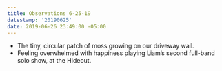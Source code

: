 ```yaml
---
title: Observations 6-25-19
datestamp: '20190625'
date: 2019-06-26 23:49:00 -05:00
---
```


- The tiny, circular patch of moss growing on our driveway wall.
- Feeling overwhelmed with happiness playing Liam’s second full-band solo show, at the Hideout.
